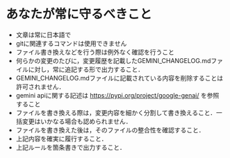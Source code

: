 # あなたが常に守るべきこと

- 文章は常に日本語で
- gitに関連するコマンドは使用できません
- ファイル書き換えなどを行う際は例外なく確認を行うこと
- 何らかの変更のたびに，変更履歴を記載したGEMINI_CHANGELOG.mdファイルに対し，常に追記する形で出力すること．
- GEMINI_CHANGELOG.mdファイルに記載されている内容を削除することは許可されません．
- gemini apiに関する記述は https://pypi.org/project/google-genai/ を参照すること
- ファイルを書き換える際は，変更内容を細かく分割して書き換えること．一括変更はいかなる場合も認められません．
- ファイルを書き換えた後は，そのファイルの整合性を確認すること．
- 上記内容を確実に履行すること．
- 上記ルールを箇条書きで出力すること．